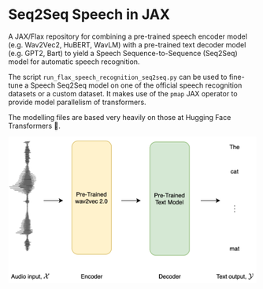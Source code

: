 # Seq2Seq Speech in JAX
A JAX/Flax repository for combining a pre-trained speech encoder model (e.g. Wav2Vec2, HuBERT, WavLM) with a pre-trained text decoder model (e.g. GPT2, Bart) to yield a Speech Sequence-to-Sequence (Seq2Seq) model for automatic speech recognition. 

The script `run_flax_speech_recognition_seq2seq.py` can be used to fine-tune a Speech Seq2Seq model on one of the official speech recognition datasets or a custom dataset. It makes use of the `pmap` JAX operator to provide model parallelism of transformers.

The modelling files are based very heavily on those at Hugging Face Transformers 🤗.

![Seq2SeqModel](seq2seq.png)